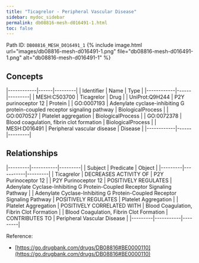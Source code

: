 ```yaml
---
title: "Ticagrelor - Peripheral Vascular Disease"
sidebar: mydoc_sidebar
permalink: db08816-mesh-d016491-1.html
toc: false 
---
```



Path ID: `DB08816_MESH_D016491_1`
{% include image.html url="images/db08816-mesh-d016491-1.png" file="db08816-mesh-d016491-1.png" alt="db08816-mesh-d016491-1" %}

## Concepts

|------------|------|---------|
| Identifier | Name | Type    |
|------------|------|---------|
| MESH:C503700 | Ticagrelor | Drug |
| UniProt:Q9H244 | P2Y purinoceptor 12 | Protein |
| GO:0007193 | Adenylate cyclase-inhibiting G protein-coupled receptor signaling pathway | BiologicalProcess |
| GO:0070527 | Platelet aggregation | BiologicalProcess |
| GO:0072378 | Blood coagulation, fibrin clot formation | BiologicalProcess |
| MESH:D016491 | Peripheral vascular disease | Disease |
|------------|------|---------|

## Relationships

|---------|-----------|---------|
| Subject | Predicate | Object  |
|---------|-----------|---------|
| Ticagrelor | DECREASES ACTIVITY OF | P2Y Purinoceptor 12 |
| P2Y Purinoceptor 12 | POSITIVELY REGULATES | Adenylate Cyclase-Inhibiting G Protein-Coupled Receptor Signaling Pathway |
| Adenylate Cyclase-Inhibiting G Protein-Coupled Receptor Signaling Pathway | POSITIVELY REGULATES | Platelet Aggregation |
| Platelet Aggregation | POSITIVELY CORRELATED WITH | Blood Coagulation, Fibrin Clot Formation |
| Blood Coagulation, Fibrin Clot Formation | CONTRIBUTES TO | Peripheral Vascular Disease |
|---------|-----------|---------|

Reference: 
  - [https://go.drugbank.com/drugs/DB08816#BE0000110](https://go.drugbank.com/drugs/DB08816#BE0000110)
